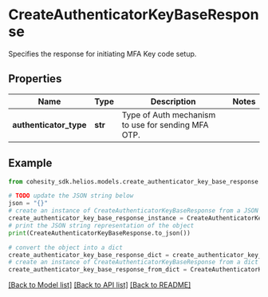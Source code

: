 # CreateAuthenticatorKeyBaseResponse

Specifies the response for initiating MFA Key code setup.

## Properties

Name | Type | Description | Notes
------------ | ------------- | ------------- | -------------
**authenticator_type** | **str** | Type of Auth mechanism to use for sending MFA OTP. | 

## Example

```python
from cohesity_sdk.helios.models.create_authenticator_key_base_response import CreateAuthenticatorKeyBaseResponse

# TODO update the JSON string below
json = "{}"
# create an instance of CreateAuthenticatorKeyBaseResponse from a JSON string
create_authenticator_key_base_response_instance = CreateAuthenticatorKeyBaseResponse.from_json(json)
# print the JSON string representation of the object
print(CreateAuthenticatorKeyBaseResponse.to_json())

# convert the object into a dict
create_authenticator_key_base_response_dict = create_authenticator_key_base_response_instance.to_dict()
# create an instance of CreateAuthenticatorKeyBaseResponse from a dict
create_authenticator_key_base_response_from_dict = CreateAuthenticatorKeyBaseResponse.from_dict(create_authenticator_key_base_response_dict)
```
[[Back to Model list]](../README.md#documentation-for-models) [[Back to API list]](../README.md#documentation-for-api-endpoints) [[Back to README]](../README.md)


